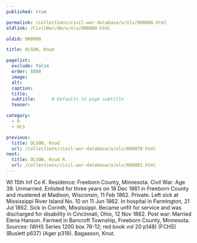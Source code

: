 ```yaml
---
published: true

permalink: /collections/civil-war-database/o/ols/008080.html
oldlink: /CivilWar/db/o/ols/008080.html

oldid: 008080

title: OLSON, Knud

pagelist:
  exclude: false
  order: 8080
  image: 
  alt:
  caption:
  title:
  subtitle:      # Defaults to page subtitle
  teaser:

category: 
  - O 
  - OLS

previous:
  title: OLSON, Knud
  url: /collections/civil-war-database/o/ols/008079.html  
next:
  title: OLSON, Knud R.
  url: /collections/civil-war-database/o/ols/008081.html   
---
```

WI 15th Inf Co K. Residence: Freeborn County, Minnesota. Civil War: Age 39. Unmarried. Enlisted for three years on 18 Dec 1861 in Freeborn County and mustered at Madison, Wisconsin, 11 Feb 1862. Private. Left sick at Mississippi River Island No. 10 on 11 Jun 1862. In hospital in Farmington, 21 Jul 1862. Sick in Corinth, Mississippi. Became unfit for service and was discharged for disability in Cincinnati, Ohio, 12 Nov 1862. Post war: Married Elena Hanson. Farmed in Bancroft Township, Freeborn County, Minnesota. Sources: (WHS Series 1200 box 76-12; red book vol 20 p148) (FCHS) (Buslett p637) (Ager p319). &#147;Bagaason, Knut&#148;.